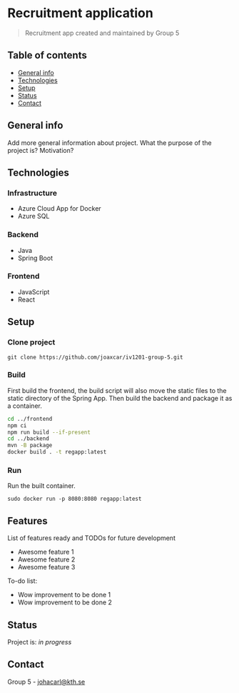 # Recruitment application
> Recruitment app created and maintained by Group 5

## Table of contents
* [General info](#general-info)
* [Technologies](#technologies)
* [Setup](#setup)
* [Status](#status)
* [Contact](#contact)

## General info
Add more general information about project. What the purpose of the project is? Motivation?


## Technologies
### Infrastructure
* Azure Cloud App for Docker
* Azure SQL

### Backend
* Java
* Spring Boot

### Frontend
* JavaScript
* React

## Setup
### Clone project
`git clone https://github.com/joaxcar/iv1201-group-5.git`
### Build
First build the frontend, the build script will also move the static files to the static directory of the Spring App. Then build the backend and package it as a container.
```sh
cd ../frontend
npm ci
npm run build --if-present
cd ../backend
mvn -B package
docker build . -t regapp:latest

```
### Run
Run the built container.
```
sudo docker run -p 8080:8080 regapp:latest
```

## Features
List of features ready and TODOs for future development
* Awesome feature 1
* Awesome feature 2
* Awesome feature 3

To-do list:
* Wow improvement to be done 1
* Wow improvement to be done 2

## Status
Project is: _in progress_


## Contact
Group 5 - johacarl@kth.se
